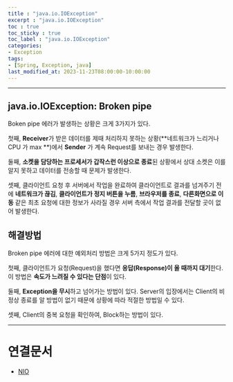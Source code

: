 ```yaml
---
title : "java.io.IOException"
excerpt : "java.io.IOException"
toc : true
toc_sticky : true
toc_label : "java.io.IOException"
categories:
- Exception
tags:
- [Spring, Exception, java]
last_modified_at: 2023-11-23T08:00:00-10:00:00
---
```

  
---
  
## java.io.IOException: Broken pipe
 Boken pipe 에러가 발생하는 상황은 크게 3가지가 있다.
 
 첫째,  **Receiver**가 받은 데이터를 제때 처리하지 못하는 상황(**네트워크가 느리거나 CPU 가 max **)에서 **Sender** 가 계속 Request를 보내는 경우 발생한다.
 
 둘째, **소켓을 담당하는 프로세서가 갑작스런 이상으로 종료**된 상황에서 상대 소켓은 이를 알지 못하고 데이터를 전송할 때 문제가 발생한다.
 
 셋째, 클라이언트 요청 후 서버에서 작업을 완료하여 클라이언트로 결과를 넘겨주기 전에 **네트워크가 끊김**, **클라이언트가 정지 버튼을 누름**, **브라우저를 종료**, **다른화면으로 이동** 같은 최초 요청에 대한 정보가 사라질 경우 서버 측에서 작업 결과를 전달할 곳이 없어 발생한다.
  
## 해결방법
 Broken pipe 에러에 대한 예외처리 방법은 크게 5가지 정도가 있다. 
 
 첫째, 클라이언트가 요청(Request)을 했다면 **응답(Response)이 올 때까지 대기**한다. 이 방법은 **속도가 느려질 수 있다는 단점**이 있다.
 
 둘째, **Exception을 무시**하고 넘어가는 방법이 있다. Server의 입장에서는 Client의 비정상 종료를 알 방법이 없기 때문에 상황에 따라 적절한 방법일 수 있다.

 셋째, Client의 중복 요청을 확인하여, Block하는 방법이 있다. 
 
---
  
# 연결문서
- [NIO](../../java/java-NIO)